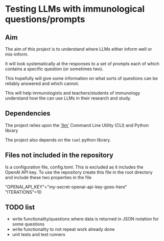 # Testing LLMs with immunological questions/prompts

## Aim
The aim of this project is to understand where LLMs either inform well or mis-inform.

It will look systematically at the responses to a set of prompts each of which contains a specific question (or sometimes two).

This hopefully will give some information on what sorts of questions can be reliably answered and which cannot. 

This will help immunologists and teachers/students of immunology understand how the can use LLMs in their research and study.

## Dependencies

The project relies upon the ['llm'](https://github.com/simonw/llm) Command Line Utility (CLI) and Python library

The project also depends on the `toml` python library.

## Files not included in the repository

Is a configuration file, config.toml. This is excluded as it includes the OpenAI API key. To use the repository create this file in the root directory and include these two properties in the file

"OPENAI_API_KEY"="my-secret-openai-api-key-goes-here"
"ITERATIONS"=10

## TODO list

- write functionality/questions where data is returned in JSON notation for some questions
- write functionality to not repeat work already done
- unit tests and test runners





